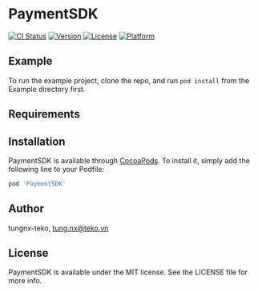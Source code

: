 # PaymentSDK

[![CI Status](https://img.shields.io/travis/tungnx-teko/PaymentSDK.svg?style=flat)](https://travis-ci.org/tungnx-teko/PaymentSDK)
[![Version](https://img.shields.io/cocoapods/v/PaymentSDK.svg?style=flat)](https://cocoapods.org/pods/PaymentSDK)
[![License](https://img.shields.io/cocoapods/l/PaymentSDK.svg?style=flat)](https://cocoapods.org/pods/PaymentSDK)
[![Platform](https://img.shields.io/cocoapods/p/PaymentSDK.svg?style=flat)](https://cocoapods.org/pods/PaymentSDK)

## Example

To run the example project, clone the repo, and run `pod install` from the Example directory first.

## Requirements

## Installation

PaymentSDK is available through [CocoaPods](https://cocoapods.org). To install
it, simply add the following line to your Podfile:

```ruby
pod 'PaymentSDK'
```

## Author

tungnx-teko, tung.nx@teko.vn

## License

PaymentSDK is available under the MIT license. See the LICENSE file for more info.
